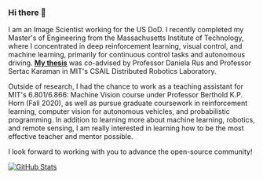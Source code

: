 ### Hi there 👋
I am an Image Scientist working for the US DoD. I recently completed my Master's of Engineering from the Massachusetts Institute of Technology, where I concentrated in deep reinforcement learning, visual control, and machine learning, primarily for continuous control tasks and autonomous driving. **[My thesis](https://dspace.mit.edu/handle/1721.1/138972)** was co-advised by Professor Daniela Rus and Professor Sertac Karaman in MIT's CSAIL Distributed Robotics Laboratory.

Outside of research, I had the chance to work as a teaching assistant for MIT's 6.801/6.866: Machine Vision course under Professor Berthold K.P. Horn (Fall 2020), as well as pursue graduate coursework in reinforcement learning, computer vision for autonomous vehicles, and probabilistic programming. In addition to learning more about machine learning, robotics, and remote sensing, I am really interested in learning how to be the most effective teacher and mentor possible.

I look forward to working with you to advance the open-source community!

[![GitHub Stats](https://github-readme-stats.vercel.app/api?username=rmsander)](https://github.com/anuraghazra/github-readme-stats)

